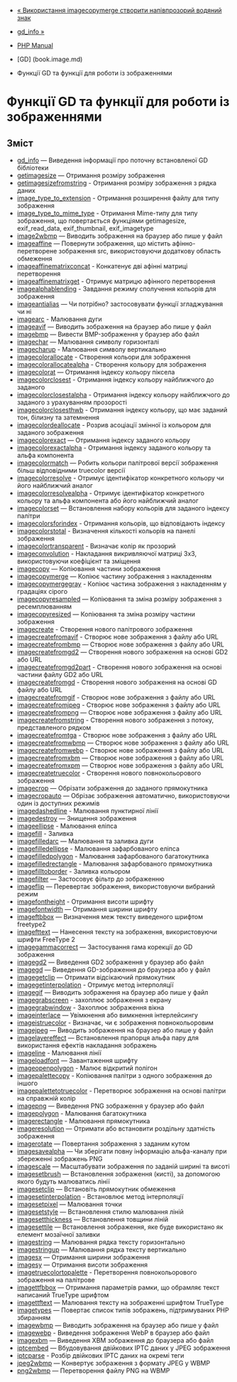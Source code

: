 - [« Використання imagecopymerge створити напівпрозорий водяний
знак](image.examples.merged-watermark.md)
- [gd_info »](function.gd-info.md)

- [PHP Manual](index.md)
- [GD] (book.image.md)
- Функції GD та функції для роботи із зображеннями

# Функції GD та функції для роботи із зображеннями

## Зміст

- [gd_info](function.gd-info.md) — Виведення інформації про поточну
встановленої GD бібліотеки
- [getimagesize](function.getimagesize.md) — Отримання розміру
зображення
- [getimagesizefromstring](function.getimagesizefromstring.md) -
Отримання розміру зображення з рядка даних
- [image_type_to_extension](function.image-type-to-extension.md) -
Отримання розширення файлу для типу зображення
- [image_type_to_mime_type](function.image-type-to-mime-type.md) -
Отримання Mime-типу для типу зображення, що повертається функціями
getimagesize, exif_read_data, exif_thumbnail, exif_imagetype
- [image2wbmp](function.image2wbmp.md) — Виводить зображення на
браузер або пише у файл
- [imageaffine](function.imageaffine.md) — Повернути зображення,
що містить афінно-перетворене зображення src, використовуючи
додаткову область обмеження
- [imageaffinematrixconcat](function.imageaffinematrixconcat.md) -
Конкатенує дві афінні матриці перетворення
- [imageaffinematrixget](function.imageaffinematrixget.md) -
Отримує матрицю афінного перетворення
- [imagealphablending](function.imagealphablending.md) - Завдання
режиму сполучення кольорів для зображення
- [imageantialias](function.imageantialias.md) — Чи потрібно?
застосовувати функції згладжування чи ні
- [imagearc](function.imagearc.md) - Малювання дуги
- [imageavif](function.imageavif.md) — Виводить зображення на браузер
або пише у файл
- [imagebmp](function.imagebmp.md) — Вивести BMP-зображення у
браузер або файл
- [imagechar](function.imagechar.md) — Малювання символу
горизонталі
- [imagecharup](function.imagecharup.md) - Малювання символу
вертикально
- [imagecolorallocate](function.imagecolorallocate.md) - Створення
кольори для зображення
- [imagecolorallocatealpha](function.imagecolorallocatealpha.md) -
Створення кольору для зображення
- [imagecolorat](function.imagecolorat.md) — Отримання індексу кольору
піксела
- [imagecolorclosest](function.imagecolorclosest.md) - Отримання
індексу кольору найближчого до заданого
- [imagecolorclosestalpha](function.imagecolorclosestalpha.md) -
Отримання індексу кольору найближчого до заданого з урахуванням прозорості
- [imagecolorclosesthwb](function.imagecolorclosesthwb.md) -
Отримання індексу кольору, що має заданий тон, білизну та затемнення
- [imagecolordeallocate](function.imagecolordeallocate.md) - Розрив
асоціації змінної із кольором для заданого зображення
- [imagecolorexact](function.imagecolorexact.md) — Отримання індексу
заданого кольору
- [imagecolorexactalpha](function.imagecolorexactalpha.md) -
Отримання індексу заданого кольору та альфа компонента
- [imagecolormatch](function.imagecolormatch.md) — Робить кольори
палітрової версії зображення більш відповідними truecolor
версії
- [imagecolorresolve](function.imagecolorresolve.md) - Отримує
ідентифікатор конкретного кольору чи його найближчий аналог
- [imagecolorresolvealpha](function.imagecolorresolvealpha.md) -
Отримує ідентифікатор конкретного кольору та альфа компонента або його
найближчий аналог
- [imagecolorset](function.imagecolorset.md) — Встановлення набору
кольорів для заданого індексу палітри
- [imagecolorsforindex](function.imagecolorsforindex.md) - Отримання
кольорів, що відповідають індексу
- [imagecolorstotal](function.imagecolorstotal.md) - Визначення
кількості кольорів на панелі зображення
- [imagecolortransparent](function.imagecolortransparent.md) -
Визначає колір як прозорий
- [imageconvolution](function.imageconvolution.md) - Накладання
викривляючої матриці 3х3, використовуючи коефіцієнт та зміщення
- [imagecopy](function.imagecopy.md) — Копіювання частини зображення
- [imagecopymerge](function.imagecopymerge.md) — Копіює частину
зображення з накладенням
- [imagecopymergegray](function.imagecopymergegray.md) - Копіює
частина зображення з накладенням у градаціях сірого
- [imagecopyresampled](function.imagecopyresampled.md) — Копіювання
та зміна розміру зображення з ресемплюванням
- [imagecopyresized](function.imagecopyresized.md) — Копіювання та
зміна розміру частини зображення
- [imagecreate](function.imagecreate.md) - Створення нового
палітрового зображення
- [imagecreatefromavif](function.imagecreatefromavif.md) - Створює
нове зображення з файлу або URL
- [imagecreatefrombmp](function.imagecreatefrombmp.md) — Створює
нове зображення з файлу або URL
- [imagecreatefromgd2](function.imagecreatefromgd2.md) — Створення
нового зображення на основі GD2 або URL
- [imagecreatefromgd2part](function.imagecreatefromgd2part.md) -
Створення нового зображення на основі частини файлу GD2 або URL
- [imagecreatefromgd](function.imagecreatefromgd.md) - Створення
нового зображення на основі GD файлу або URL
- [imagecreatefromgif](function.imagecreatefromgif.md) - Створює
нове зображення з файлу або URL
- [imagecreatefromjpeg](function.imagecreatefromjpeg.md) - Створює
нове зображення з файлу або URL
- [imagecreatefrompng](function.imagecreatefrompng.md) — Створює
нове зображення з файлу або URL
- [imagecreatefromstring](function.imagecreatefromstring.md) -
Створення нового зображення з потоку, представленого рядком
- [imagecreatefromtga](function.imagecreatefromtga.md) - Створює
нове зображення з файлу або URL
- [imagecreatefromwbmp](function.imagecreatefromwbmp.md) — Створює
нове зображення з файлу або URL
- [imagecreatefromwebp](function.imagecreatefromwebp.md) - Створює
нове зображення з файлу або URL
- [imagecreatefromxbm](function.imagecreatefromxbm.md) — Створює
нове зображення з файлу або URL
- [imagecreatefromxpm](function.imagecreatefromxpm.md) — Створює
нове зображення з файлу або URL
- [imagecreatetruecolor](function.imagecreatetruecolor.md) -
Створення нового повнокольорового зображення
- [imagecrop](function.imagecrop.md) — Обрізати зображення до
заданого прямокутника
- [imagecropauto](function.imagecropauto.md) — Обрізає зображення
автоматично, використовуючи один із доступних режимів
- [imagedashedline](function.imagedashedline.md) - Малювання
пунктирної лінії
- [imagedestroy](function.imagedestroy.md) — Знищення зображення
- [imageellipse](function.imageellipse.md) - Малювання еліпса
- [imagefill](function.imagefill.md) - Заливка
- [imagefilledarc](function.imagefilledarc.md) — Малювання та заливка
дуги
- [imagefilledellipse](function.imagefilledellipse.md) - Малювання
зафарбованого еліпса
- [imagefilledpolygon](function.imagefilledpolygon.md) - Малювання
зафарбованого багатокутника
- [imagefilledrectangle](function.imagefilledrectangle.md) -
Малювання зафарбованого прямокутника
- [imagefilltoborder](function.imagefilltoborder.md) - Заливка
кольором
- [imagefilter](function.imagefilter.md) — Застосовує фільтр до
зображенню
- [imageflip](function.imageflip.md) — Перевертає зображення,
використовуючи вибраний режим
- [imagefontheight](function.imagefontheight.md) - Отримання висоти
шрифту
- [imagefontwidth](function.imagefontwidth.md) — Отримання ширини
шрифту
- [imageftbbox](function.imageftbbox.md) — Визначення меж тексту
виведеного шрифтом freetype2
- [imagefttext](function.imagefttext.md) — Нанесення тексту на
зображення, використовуючи шрифти FreeType 2
- [imagegammacorrect](function.imagegammacorrect.md) — Застосування
гама корекції до GD зображення
- [imagegd2](function.imagegd2.md) — Виведення GD2 зображення у браузер
або файл
- [imagegd](function.imagegd.md) — Виведення GD-зображення до браузера
або у файл
- [imagegetclip](function.imagegetclip.md) — Отримати відсікаючий
прямокутник
- [imagegetinterpolation](function.imagegetinterpolation.md) -
Отримує метод інтерполяції
- [imagegif](function.imagegif.md) — Виводить зображення на браузер
або пише у файл
- [imagegrabscreen](function.imagegrabscreen.md) - захоплює
зображення з екрану
- [imagegrabwindow](function.imagegrabwindow.md) - Захоплює
зображення вікна
- [imageinterlace](function.imageinterlace.md) — Увімкнення або
вимкнення інтерлейсингу
- [imageistruecolor](function.imageistruecolor.md) - Визначає,
чи є зображення повнокольоровим
- [imagejpeg](function.imagejpeg.md) — Виводить зображення на браузер
або пише у файл
- [imagelayereffect](function.imagelayereffect.md) — Встановлення прапорця
альфа пару для використання ефектів накладання зображень
- [imageline](function.imageline.md) - Малювання лінії
- [imageloadfont](function.imageloadfont.md) — Завантаження шрифту
- [imageopenpolygon](function.imageopenpolygon.md) - Малює відкритий
полігон
- [imagepalettecopy](function.imagepalettecopy.md) - Копіювання
палітри з одного зображення до іншого
- [imagepalettetotruecolor](function.imagepalettetotruecolor.md) -
Перетворює зображення на основі палітри на справжній колір
- [imagepng](function.imagepng.md) — Виведення PNG зображення у браузер
або файл
- [imagepolygon](function.imagepolygon.md) - Малювання
багатокутника
- [imagerectangle](function.imagerectangle.md) - Малювання
прямокутника
- [imageresolution](function.imageresolution.md) — Отримати або
встановити роздільну здатність зображення
- [imagerotate](function.imagerotate.md) — Повертання зображення з
заданим кутом
- [imagesavealpha](function.imagesavealpha.md) — Чи зберігати повну
інформацію альфа-каналу при збереженні зображень PNG
- [imagescale](function.imagescale.md) — Масштабувати зображення
по заданій ширині та висоті
- [imagesetbrush](function.imagesetbrush.md) — Встановлення зображення
(кисті), за допомогою якого будуть малюватись лінії
- [imagesetclip](function.imagesetclip.md) — Встановіть
прямокутник обмеження
- [imagesetinterpolation](function.imagesetinterpolation.md) -
Встановлює метод інтерполяції
- [imagesetpixel](function.imagesetpixel.md) — Малювання точки
- [imagesetstyle](function.imagesetstyle.md) — Встановлення стилю
малювання ліній
- [imagesetthickness](function.imagesetthickness.md) — Встановлення
товщини ліній
- [imagesettile](function.imagesettile.md) — Встановлення зображення,
яке буде використано як елемент мозаїчної заливки
- [imagestring](function.imagestring.md) — Малювання рядка тексту
горизонтально
- [imagestringup](function.imagestringup.md) — Малювання рядка
тексту вертикально
- [imagesx](function.imagesx.md) — Отримання ширини зображення
- [imagesy](function.imagesy.md) — Отримання висоти зображення
- [imagetruecolortopalette](function.imagetruecolortopalette.md) -
Перетворення повнокольорового зображення на палітрове
- [imagettfbbox](function.imagettfbbox.md) — Отримання параметрів
рамки, що обрамляє текст написаний TrueType шрифтом
- [imagettftext](function.imagettftext.md) — Малювання тексту на
зображенні шрифтом TrueType
- [imagetypes](function.imagetypes.md) — Повертає список типів
зображень, підтримуваних PHP збиранням
- [imagewbmp](function.imagewbmp.md) — Виводить зображення на браузер
або пише у файл
- [imagewebp](function.imagewebp.md) - Виведення зображення WebP в
браузер або файл
- [imagexbm](function.imagexbm.md) — Виведення XBM зображення до браузера
або файл
- [iptcembed](function.iptcembed.md) — Вбудовування двійкових IPTC
даних у JPEG зображення
- [iptcparse](function.iptcparse.md) - Розбір двійкових IPTC даних
на окремі теги
- [jpeg2wbmp](function.jpeg2wbmp.md) — Конвертує зображення з
формату JPEG у WBMP
- [png2wbmp](function.png2wbmp.md) — Перетворення файлу PNG на WBMP

